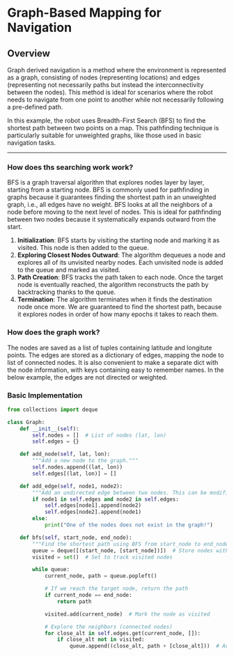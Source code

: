 # Graph-Based Mapping for Navigation

## Overview

Graph derived navigation is a method where the environment is represented as a graph, consisting of nodes (representing locations) and edges (representing not necessarily paths but instead the interconnectivity between the nodes). 
This method is ideal for scenarios where the robot needs to navigate from one point to another while not necessarily following a pre-defined path.

In this example, the robot uses Breadth-First Search (BFS) to find the shortest path between two points on a map. This pathfinding technique is particularly suitable for unweighted graphs, like those used in basic navigation tasks.

---

### How does ths searching work work? 

BFS is a graph traversal algorithm that explores nodes layer by layer, starting from a starting node. BFS is commonly used for pathfinding in graphs because it guarantees finding the shortest path in an unweighted graph, i.e., all edges have no weight. BFS looks at all the neighbors of a node before moving to the next level of nodes. This is ideal for pathfinding between two nodes because it systematically expands outward from the start.

1. **Initialization**: BFS starts by visiting the starting node and marking it as visited. This node is then added to the queue.
2. **Exploring Closest Nodes Outward**: The algorithm dequeues a node and explores all of its unvisited nearby nodes. Each unvisited node is added to the queue and marked as visited.
3. **Path Creation**: BFS tracks the path taken to each node. Once the target node is eventually reached, the algorithm reconstructs the path by backtracking thanks to the queue. 
4. **Termination**: The algorithm terminates when it finds the destination node once more. We are guaranteed to find the shortest path, because it explores nodes in order of how many epochs it takes to reach them. 

### How does the graph work? 
The nodes are saved as a list of tuples containing latitude and longitute points. The edges are stored as a dictionary of edges, mapping the node to list of connected nodes. It is also convenient to make a separate dict with the node information, with keys containing easy to remember names. In the below example, the edges are not directed or weighted.

### Basic Implementation

```python
from collections import deque

class Graph:
    def __init__(self):
        self.nodes = []  # List of nodes (lat, lon)
        self.edges = {}

    def add_node(self, lat, lon):
        """Add a new node to the graph."""
        self.nodes.append((lat, lon))
        self.edges[(lat, lon)] = []

    def add_edge(self, node1, node2):
        """Add an undirected edge between two nodes. This can be modified to have directions as well."""
        if node1 in self.edges and node2 in self.edges:
            self.edges[node1].append(node2)
            self.edges[node2].append(node1)
        else:
            print("One of the nodes does not exist in the graph!")

    def bfs(self, start_node, end_node):
        """Find the shortest path using BFS from start_node to end_node."""
        queue = deque([(start_node, [start_node])])  # Store nodes with the path taken
        visited = set()  # Set to track visited nodes

        while queue:
            current_node, path = queue.popleft()

            # If we reach the target node, return the path
            if current_node == end_node:
                return path

            visited.add(current_node)  # Mark the node as visited

            # Explore the neighbors (connected nodes)
            for close_alt in self.edges.get(current_node, []):
                if close_alt not in visited:
                    queue.append((close_alt, path + [close_alt]))  # Add node with new path

